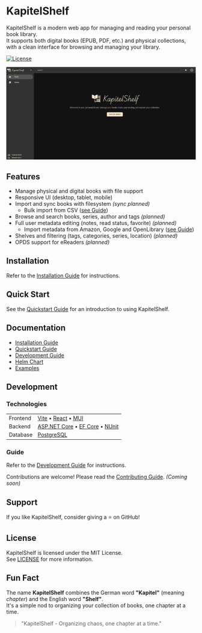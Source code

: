 # KapitelShelf

KapitelShelf is a modern web app for managing and reading your personal book library.  
It supports both digital books (EPUB, PDF, etc.) and physical collections, with a clean interface for browsing and managing your library.

[![License](https://img.shields.io/github/license/thomasmiller01/kapitelshelf?style=flat-square)](./LICENSE)

![Home Page](./docs/.attachments/home_page.png)

## Features

- Manage physical and digital books with file support
- Responsive UI (desktop, tablet, mobile)
- Import and sync books with filesystem _(sync planned)_
  - Bulk import from CSV ([see Guide](docs/quickstart.md#22-import-in-bulk-from-csv))
- Browse and search books, series, author and tags _(planned)_
- Full user metadata editing (notes, read status, favorite) _(planned)_
  - Import metadata from Amazon, Google and OpenLibrary ([see Guide](docs/quickstart.md#23-import-metadata))
- Shelves and filtering (tags, categories, series, location) _(planned)_
- OPDS support for eReaders _(planned)_

## Installation

Refer to the [Installation Guide](docs/installation.md) for instructions.

## Quick Start

See the [Quickstart Guide](docs/quickstart.md) for an introduction to using KapitelShelf.

## Documentation

- [Installation Guide](docs/installation.md)
- [Quickstart Guide](docs/quickstart.md)
- [Development Guide](docs/development.md)
- [Helm Chart](helm/kapitelshelf/README.md)
- [Examples](examples/README.md)

## Development

### Technologies

|          |                                                                                                                                                      |
| -------- | ---------------------------------------------------------------------------------------------------------------------------------------------------- |
| Frontend | [Vite](https://vitejs.dev/) • [React](https://react.dev/) • [MUI](https://mui.com/)                                                                  |
| Backend  | [ASP.NET Core](https://learn.microsoft.com/en-us/aspnet/core/) • [EF Core](https://learn.microsoft.com/en-us/ef/core/) • [NUnit](https://nunit.org/) |
| Database | [PostgreSQL](https://www.postgresql.org/)                                                                                                            |

### Guide

Refer to the [Development Guide](docs/development.md) for instructions.

Contributions are welcome! Please read the [Contributing Guide](./CONTRIBUTING.md). _(Coming soon)_

## Support

If you like KapitelShelf, consider giving a ⭐ on GitHub!

## License

KapitelShelf is licensed under the MIT License.  
See [LICENSE](./LICENSE) for more information.

## Fun Fact

The name **KapitelShelf** combines the German word **"Kapitel"** (meaning _chapter_) and the English word **"Shelf"**.  
It's a simple nod to organizing your collection of books, one chapter at a time.

> "KapitelShelf - Organizing chaos, one chapter at a time."
